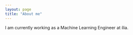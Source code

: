 ```yaml
---
layout: page
title: "About me"
---
```


I am currently working as a Machine Learning Engineer at ília.
